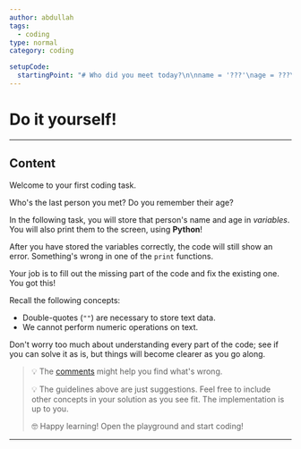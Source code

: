 ```yaml
---
author: abdullah
tags:
  - coding
type: normal
category: coding

setupCode:
  startingPoint: "# Who did you meet today?\n\nname = '???'\nage = ???\n\nprint(age) #Print age to the screen as it is. \nprint(name/2) #Print name to screen after dividing by 2!? \n"
---
```

# Do it yourself!
---
## Content

Welcome to your first coding task.

Who's the last person you met? Do you remember their age?

In the following task, you will store that person's name and age in *variables*. You will also print them to the screen, using **Python**!

After you have stored the variables correctly, the code will still show an error. Something's wrong in one of the `print` functions. 

Your job is to fill out the missing part of the code and fix the existing one. You got this!

Recall the following concepts:

- Double-quotes (`""`) are necessary to store text data.
- We cannot perform numeric operations on text.

Don't worry too much about understanding every part of the code; see if you can solve it as is, but things will become clearer as you go along.


> 💡 The [comments](https://enki.com/glossary/general/comment) might help you find what's wrong.
>
> 💡 The guidelines above are just suggestions. Feel free to include other concepts in your solution as you see fit. The implementation is up to you.
>
> 🤓 Happy learning! Open the playground and start coding!

---
